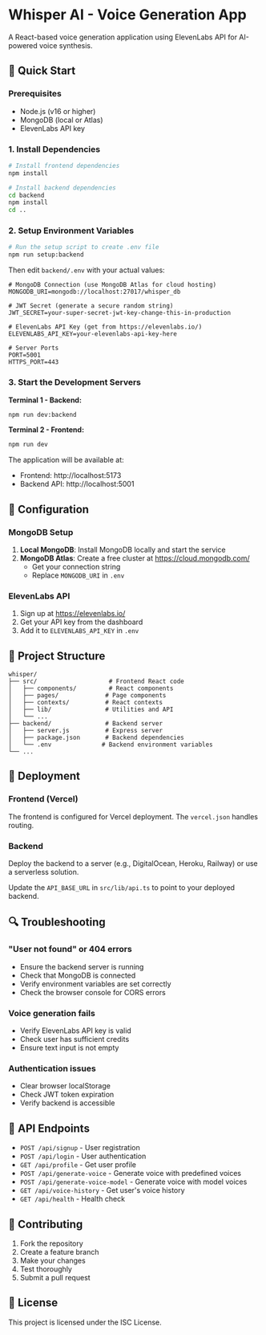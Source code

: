 # Whisper AI - Voice Generation App

A React-based voice generation application using ElevenLabs API for AI-powered voice synthesis.

## 🚀 Quick Start

### Prerequisites

- Node.js (v16 or higher)
- MongoDB (local or Atlas)
- ElevenLabs API key

### 1. Install Dependencies

```bash
# Install frontend dependencies
npm install

# Install backend dependencies
cd backend
npm install
cd ..
```

### 2. Setup Environment Variables

```bash
# Run the setup script to create .env file
npm run setup:backend
```

Then edit `backend/.env` with your actual values:

```env
# MongoDB Connection (use MongoDB Atlas for cloud hosting)
MONGODB_URI=mongodb://localhost:27017/whisper_db

# JWT Secret (generate a secure random string)
JWT_SECRET=your-super-secret-jwt-key-change-this-in-production

# ElevenLabs API Key (get from https://elevenlabs.io/)
ELEVENLABS_API_KEY=your-elevenlabs-api-key-here

# Server Ports
PORT=5001
HTTPS_PORT=443
```

### 3. Start the Development Servers

**Terminal 1 - Backend:**

```bash
npm run dev:backend
```

**Terminal 2 - Frontend:**

```bash
npm run dev
```

The application will be available at:

- Frontend: http://localhost:5173
- Backend API: http://localhost:5001

## 🔧 Configuration

### MongoDB Setup

1. **Local MongoDB**: Install MongoDB locally and start the service
2. **MongoDB Atlas**: Create a free cluster at https://cloud.mongodb.com/
   - Get your connection string
   - Replace `MONGODB_URI` in `.env`

### ElevenLabs API

1. Sign up at https://elevenlabs.io/
2. Get your API key from the dashboard
3. Add it to `ELEVENLABS_API_KEY` in `.env`

## 📁 Project Structure

```
whisper/
├── src/                    # Frontend React code
│   ├── components/         # React components
│   ├── pages/             # Page components
│   ├── contexts/          # React contexts
│   ├── lib/               # Utilities and API
│   └── ...
├── backend/               # Backend server
│   ├── server.js          # Express server
│   ├── package.json       # Backend dependencies
│   └── .env              # Backend environment variables
└── ...
```

## 🚀 Deployment

### Frontend (Vercel)

The frontend is configured for Vercel deployment. The `vercel.json` handles routing.

### Backend

Deploy the backend to a server (e.g., DigitalOcean, Heroku, Railway) or use a serverless solution.

Update the `API_BASE_URL` in `src/lib/api.ts` to point to your deployed backend.

## 🔍 Troubleshooting

### "User not found" or 404 errors

- Ensure the backend server is running
- Check that MongoDB is connected
- Verify environment variables are set correctly
- Check the browser console for CORS errors

### Voice generation fails

- Verify ElevenLabs API key is valid
- Check user has sufficient credits
- Ensure text input is not empty

### Authentication issues

- Clear browser localStorage
- Check JWT token expiration
- Verify backend is accessible

## 📝 API Endpoints

- `POST /api/signup` - User registration
- `POST /api/login` - User authentication
- `GET /api/profile` - Get user profile
- `POST /api/generate-voice` - Generate voice with predefined voices
- `POST /api/generate-voice-model` - Generate voice with model voices
- `GET /api/voice-history` - Get user's voice history
- `GET /api/health` - Health check

## 🤝 Contributing

1. Fork the repository
2. Create a feature branch
3. Make your changes
4. Test thoroughly
5. Submit a pull request

## 📄 License

This project is licensed under the ISC License.
